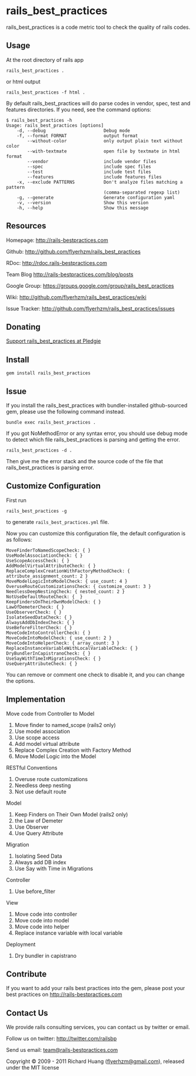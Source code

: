 rails_best_practices
====================

rails_best_practices is a code metric tool to check the quality of rails codes.

Usage
-----

At the root directory of rails app

    rails_best_practices .

or html output

    rails_best_practices -f html .

By default rails_best_practices will do parse codes in vendor, spec, test and features directories. If you need, see the command options:

    $ rails_best_practices -h
    Usage: rails_best_practices [options]
        -d, --debug                      Debug mode
        -f, --format FORMAT              output format
            --without-color              only output plain text without color
            --with-textmate              open file by textmate in html format
            --vendor                     include vendor files
            --spec                       include spec files
            --test                       include test files
            --features                   include features files
        -x, --exclude PATTERNS           Don't analyze files matching a pattern
                                         (comma-separated regexp list)
        -g, --generate                   Generate configuration yaml
        -v, --version                    Show this version
        -h, --help                       Show this message

Resources
---------

Homepage: <http://rails-bestpractices.com>

Github: <http://github.com/flyerhzm/rails_best_practices>

RDoc: <http://rdoc.rails-bestpractices.com>

Team Blog <http://rails-bestpractices.com/blog/posts>

Google Group: <https://groups.google.com/group/rails_best_practices>

Wiki: <http://github.com/flyerhzm/rails_best_practices/wiki>

Issue Tracker: <http://github.com/flyerhzm/rails_best_practices/issues>

Donating
--------

<a href='http://www.pledgie.com/campaigns/12057'>Support rails_best_practices at Pledgie</a>

Install
-------

    gem install rails_best_practices

Issue
-----

If you install the rails_best_practices with bundler-installed github-sourced gem, please use the following command instead.

    bundle exec rails_best_practices .

If you got NoMethodError or any syntax error, you should use debug mode to detect which file rails_best_practices is parsing and getting the error.

    rails_best_practices -d .

Then give me the error stack and the source code of the file that rails_best_practices is parsing error.

Customize Configuration
-----------------------

First run

    rails_best_practices -g

to generate `rails_best_practices.yml` file.

Now you can customize this configuration file, the default configuration is as follows:

    MoveFinderToNamedScopeCheck: { }
    UseModelAssociationCheck: { }
    UseScopeAccessCheck: { }
    AddModelVirtualAttributeCheck: { }
    ReplaceComplexCreationWithFactoryMethodCheck: { attribute_assignment_count: 2 }
    MoveModelLogicIntoModelCheck: { use_count: 4 }
    OveruseRouteCustomizationsCheck: { customize_count: 3 }
    NeedlessDeepNestingCheck: { nested_count: 2 }
    NotUseDefaultRouteCheck: {  }
    KeepFindersOnTheirOwnModelCheck: { }
    LawOfDemeterCheck: { }
    UseObserverCheck: { }
    IsolateSeedDataCheck: { }
    AlwaysAddDbIndexCheck: { }
    UseBeforeFilterCheck: { }
    MoveCodeIntoControllerCheck: { }
    MoveCodeIntoModelCheck: { use_count: 2 }
    MoveCodeIntoHelperCheck: { array_count: 3 }
    ReplaceInstanceVariableWithLocalVariableCheck: { }
    DryBundlerInCapistranoCheck: { }
    UseSayWithTimeInMigrationsCheck: { }
    UseQueryAttributeCheck: { }

You can remove or comment one check to disable it, and you can change the options.

Implementation
--------------

Move code from Controller to Model

1. Move finder to named_scope (rails2 only)
2. Use model association
3. Use scope access
4. Add model virtual attribute
5. Replace Complex Creation with Factory Method
6. Move Model Logic into the Model

RESTful Conventions

1. Overuse route customizations
2. Needless deep nesting
3. Not use default route

Model

1. Keep Finders on Their Own Model (rails2 only)
2. the Law of Demeter
3. Use Observer
4. Use Query Attribute

Migration

1. Isolating Seed Data
2. Always add DB index
3. Use Say with Time in Migrations

Controller

1. Use before_filter

View

1. Move code into controller
2. Move code into model
3. Move code into helper
4. Replace instance variable with local variable

Deployment

1. Dry bundler in capistrano

Contribute
----------

If you want to add your rails best practices into the gem, please post your best practices on <http://rails-bestpractices.com>

Contact Us
----------

We provide rails consulting services, you can contact us by twitter or email.

Follow us on twitter: <http://twitter.com/railsbp>

Send us email: <team@rails-bestpractices.com>


Copyright © 2009 - 2011 Richard Huang (flyerhzm@gmail.com), released under the MIT license
